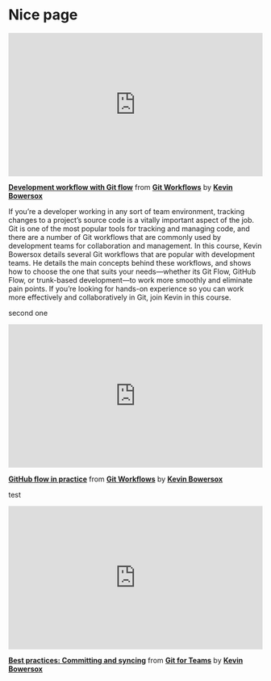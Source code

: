 <h1>Nice page</h1>
<div style="position:relative;height:0;padding-bottom:56.25%"><iframe width="640" height="360" src="https://www.linkedin.com/learning/embed/git-workflows/development-workflow-with-git-flow?autoplay=false&claim=AQEFJa85oyDIVgAAAZWbU9qHM31uAQLl4ZUsf_rCgGUl792XKd25HeoHYA8_HSNii76y13U99oX7jSWsvLR5kQadSWTAZTV-qAaUH4TA5nj1AaN7WuhvCF7plUtrfPg37yI1AJ1T20-VyFYLrbEY7t2C9yoJjI1hwhfmvWDwSgfh79qVBY9gXckYPTcM5X_FHMjAAKP5CmTWSDk_3zfh6kLy6LtSMYjBAC8vo4K9KoNcQsw1cLTlkmADOfucsi2bXDeAYJnw1kwT_qcBIVFPtuLvd68Ay6_7bmFGqjOW_ACyMuK6f9zOEWQqOONdZlgc_S4ZGYu7-n8Di8oq6IMlcTzjudQzt61DqZBYhZJXIOkVg5SArnGfNEm4fRZZ2i7S9LCdQeBSeHGi5U8r8TLIgTS05cYT3kVUTgNJGeZaxqSidDLgEdZkI9yJnCL5MKFXwcHHEU0-wJHm5bMw9BlftqbQm_rJQe72Xh_G6PCCtwoyXX000JZol2bx_BzebJ9fsN_5QXudwbvXHdeihTaA9uTDfdKdxGXyNi3DgwLs9IXRG68bIbB8A06v9lO104gGnr1UjqN73en7dRuseiy_nAqtPY-l8oAILHCztwlYjNerZ1g4BHIFC7ehAWKnkBMWO3d4qTyHA5E4qv0pBoTZU1_x4_aI7qY7TgF9seMc2zPCONQGk8TW9Bx8qUC4OZOoNZkgbMCPwL79rhktqum3-cl73ltwzxckuNRXmoAgrJZe_fCGTmEJ2lwdAhCx9lD8G5ta56NJ1UM1pVOKcci6wbjFxHXME5WtUyn8-3oQOD4011zvhCaVHMDwHw5SdIMPWs8XneItLF28C4eQtVG0mUMzlzk0OTs7uLHeQaYxUqp2xzOksv8D6fltD7Uvit-8oXIvWA9wtOJi3dJJL6XcaVWBYFTzpSUNqXcOcKVtXImtt4pNyiHaQqVivAABJkMmqm8b4IMMRmlvyk2gJBMZpfW4j7TCidNqsQ6wncBA9W2bsijX4Nvxd_Gdy8EBNm3nN3aZUHyuB448waPNgkBwvBmbD6id6kPNyOHgoYIDPBvfdqTmMOCYeo1K3iwVqryOIA9wxhlRJYmE8WJ7NOZHhHU6qftGbMBD_O_graMDNZLexTLKeGL5TunB3Bkgvds2PLrdEcIQuqvsnwLMbaIPM75MVjL2hfMCN5RhFW7QdR80FOJo0SoEFLWEDkCmQsFcwKJUkw" mozallowfullscreen="true" webkitallowfullscreen="true" allowfullscreen="true" frameborder="0" style="position:absolute;width:100%;height:100%;left:0"></iframe></div><p><strong><a href="https://www.linkedin.com/learning/git-workflows/development-workflow-with-git-flow?trk=embed_lil">Development workflow with Git flow</a></strong> from <strong><a href="https://www.linkedin.com/learning/git-workflows?trk=embed_lil">Git Workflows</a></strong> by <strong><a href="https://www.linkedin.com/learning/instructors/kevin-bowersox?trk=embed_lil">Kevin Bowersox</a></strong></p>

If you’re a developer working in any sort of team environment, tracking changes to a project’s source code is a vitally important aspect of the job. Git is one of the most popular tools for tracking and managing code, and there are a number of Git workflows that are commonly used by development teams for collaboration and management. In this course, Kevin Bowersox details several Git workflows that are popular with development teams. He details the main concepts behind these workflows, and shows how to choose the one that suits your needs—whether its Git Flow, GitHub Flow, or trunk-based development—to work more smoothly and eliminate pain points. If you’re looking for hands-on experience so you can work more effectively and collaboratively in Git, join Kevin in this course.



second one

<div style="position:relative;height:0;padding-bottom:56.25%"><iframe width="640" height="360" src="https://www.linkedin.com/learning/embed/git-workflows/github-flow-in-practice?autoplay=false&claim=AQEw-AULEaawtAAAAZWbY7XkZhq6x1NWl9G1nO6YNcHhy400EaQqVDYBa-ftyubq3E9pcU_nvrlGeR45zKbGV7145wtcOStNgNFCQQX6B_ydLaI6vORe0YFLg0uTZ01dX_hj_im8l9a1bKxlCNEP0jKzUBDowf9vBzCcZbdreuV5pJSGg4XbCxORS3o1EfpxPOMCUMNy6wGpkg-1WWnTNni0mNSWRunF1ffisbDIW5GL4TOr0VQOMe5norTHfOdacUB_1UXHZN-RFI4icj5EaJ1k_mD5ueBccWyinR2WWKdgUfTsiHnModkXYKqt3uBWRfoOUIOTlP0UIeQ5EQSAwO6ZfdS7mpfgz3D-i7s1yu-MDTpoSbIu3Li_2Hmd-J8Ns0aiIH0yhI5ulpIFtoqw_qvsu_G1Dm8c0SrF2BXlxuFWLIet5YLu_NXnoOjUYB2zqideAtXtT8Ee-HQB_V3Gbq8m7zTic4LLpklPGa1XfRhW4usmfJAofb5u-4rnKYKS0GnFUk5FEFpwyjQrgXUiELX8CKjpf11e_sVfkWa5jhpIecrLeFreuw7UlIgSaW4FaRh3_HStGByspN6RkOQAwuY__3y9IHsLqzf1Pv4Hc9GXEqadDGGOr2Ts6G0VMqdgoBR6awmfEcPXhH4nhu5EezEDt6mXfAkUo0BO0UogsQ02Gs27th6dKTQpf8vLnmJjK53k-nRkRIWxoDV1f6C7LFQdACWlAUW12Fe5FHyvzwg55ubCDxK6EfPTh0RR0neGPYirJ8oh53OCnEw2wy3C5qYZEtxS2kEN-JaN3y-buhIb_h6xcfzkMxq8LEy2oTFXdGQkiA7Qmr9fKBI-DI3CJOAr6ReHuE_Sf8dBHlalYfoXw0hZqu1U0SKiWfHUYMqNNqgeU48g-4XegAoqSck6MSiWNNlGelX2UHo6ksoVC5OrRuYmfhl2Q9GX6VMdXyQRffEm7k_-21PKoAud8Q-ee1fdqTQJNnFBkjGbwiWpArwAGdPsopW4i_vHyschs5wzzmpzGaqWPo5F3GhGMhZcQnzK24NBiKFHAyRquhzvclw1IYJl8bKVVl_r-tz8xaDwf1LGOgNf2GfBo9y6G7EWYUThjltFp-7-k_PxQcr3dpjjRSYUjJYmIQ2syi4rjH_O2x9g8emaZ6H6YKZdhrQhmRHvzblKIpO216SZ8zDcJkcnRw85Avq7nTUhiegkyixaPchkzQ" mozallowfullscreen="true" webkitallowfullscreen="true" allowfullscreen="true" frameborder="0" style="position:absolute;width:100%;height:100%;left:0"></iframe></div><p><strong><a href="https://www.linkedin.com/learning/git-workflows/github-flow-in-practice?trk=embed_lil">GitHub flow in practice</a></strong> from <strong><a href="https://www.linkedin.com/learning/git-workflows?trk=embed_lil">Git Workflows</a></strong> by <strong><a href="https://www.linkedin.com/learning/instructors/kevin-bowersox?trk=embed_lil">Kevin Bowersox</a></strong></p>

test

<div style="position:relative;height:0;padding-bottom:56.25%"><iframe width="640" height="360" src="https://www.linkedin.com/learning/embed/git-for-teams/best-practices-committing-and-syncing?autoplay=false&claim=AQE6DLgenXiHpAAAAZWbcyPAKD_oW7GWiN4UNCKxshHoPG95w_Tmkk4qrFO1u_n3L5Kzs2ZuElPyyyRczBtWBh26Z97jp4Liied_pob3TNX2kZtzKgdQ1a96NRAdS4MdpUpuVwSC8Zc5f-OZpDnhGt9aRgmoaNdHSffII49c0PwC11LUyYniOKkNdian9K1AQXyoAezrEbkUIj1D1qoPG0_j3vzHJU8NDVR7KDGsUKwvX8_KSZh52elVTArtzqJWy-ExenIpTUwZlkpxYjzr-TsNkMhhfpaR5XtkvMGrgFdu1RHSpcu3WKwu2utO6rbdALp9DNY7fxoX230tctYJk7Ez2g25abRE2MjSIbBJg5l0xBasKhxZQw_fDHoR5mq1JNMRSId_uDMf-c8x5TbJ_NHoCYb_NDxc8EJ-zzgexp1jRqu8iWvCtl_H51myx_dm51tvZLCHFEdI8COcRro6t8eJhQEO-G9z7wUUE5v0QJwJwM6CkgqB6Y0tMR4jP8dibDEfM65MrqXVYuQqxPs9-lyBeCUBgejx7v0asokLSgVMdc6qQuCW10c1d_hUw78t6Wel_LvVOXA-L98VZ5EsCNLvQu0LjouvcH0iCFRMKim3a00LmAgFw51XiWnTf7qUNkavDUXcOMv3vDys1mNfHsRCuFjWr04k5-AHI5RFmJwUJkC9Gygcq-sCveHMfNXm0OTDRZZy8PYYAoxcQoDXzotZVnD5EahhaORGWHF0LgjJZJWShEth7Uy9TcF4YDea0ecUpkbqpQ1g2IHMS6awpMD7E8GfjDFi6iCN1vFNuQ7XddQJE38CE--zwGd1IW2cIWG3HW-9VnVLaqRIrWiUOIEuBGlsdTfK1BJBmh8z6t_9rzBW6aTRGoRz2RmoxEXqmBitTR9SJeGjwlgkFJHGDK2Kb6tKeDxtkZ_035p0y1DXbP0xohEOUf0FICnwLkVSMgFbyZo6YxNJGmrWekPosGrasmzcvONy9-MW3H0QdHA06pLRXz1ysbfW2Lv654Jz17PUNcu9WJjnfq0KIp-gIcg4FwnKIQR7QyohQsvpcDcwFfDziF84nOABs_vRDgdwBs3xpqptTlowxsjtIgzq-Y9vnwEOAGCI347ryvKfNeqZWV8baeX1MeR94WWYimXFZXq1p13INKG7W-H4Jmyw3JiXiB4X9APSJZVKvMccCD0y6bXziIcO0w4gHrA" mozallowfullscreen="true" webkitallowfullscreen="true" allowfullscreen="true" frameborder="0" style="position:absolute;width:100%;height:100%;left:0"></iframe></div><p><strong><a href="https://www.linkedin.com/learning/git-for-teams/best-practices-committing-and-syncing?trk=embed_lil">Best practices: Committing and syncing</a></strong> from <strong><a href="https://www.linkedin.com/learning/git-for-teams?trk=embed_lil">Git for Teams</a></strong> by <strong><a href="https://www.linkedin.com/learning/instructors/kevin-bowersox?trk=embed_lil">Kevin Bowersox</a></strong></p>
